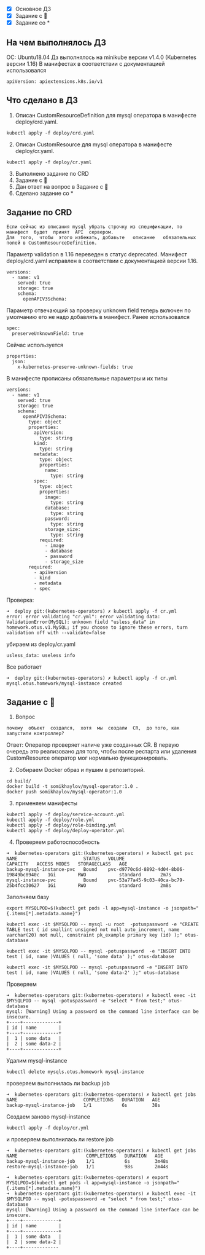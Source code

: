 - [x] Основное ДЗ
- [x] Задание с 🐍
- [x] Задание со *

## На чем выполнялось ДЗ
ОС: Ubuntu18.04
Дз выполнялось на minikube версии v1.4.0 (Kubernetes версии 1.16)
В манифестах в соответствии с документацией использовался
```
apiVersion: apiextensions.k8s.io/v1
```

## Что сделано в ДЗ
1. Описан CustomResourceDefinition для mysql оператора в манифесте deploy/crd.yaml.
```
kubectl apply -f deploy/crd.yaml
```
2. Описан CustomResource для mysql оператора в манифесте deploy/cr.yaml.
```
kubectl apply -f deploy/cr.yaml
```
3. Выполнено задание по CRD
4. Задание с 🐍
5. Дан ответ на вопрос в Задание с 🐍
6. Сделано задание со *

## Задание по CRD
```
Если сейчас из описания mysql убрать строчку из спецификации, то  манифест  будет  принят  API  сервером.  
Для  того,  чтобы  этого избежать, добавьте   описание   обязательных   полей в CustomResourceDefinition.
```
Параметр validation в 1.16 переведен в статус deprecated. Манифест deploy/crd.yaml исправлен в соответствии с документацией версии 1.16.
```
versions:
  - name: v1
    served: true
    storage: true
    schema:
      openAPIV3Schema:
```
Параметр отвечающий за проверку unknown field теперь включен по умолчанию его не надо добавлять в манифест.
Ранее использовался
```
spec:
  preserveUnknownField: true
```
Сейчас используется
```
properties:
  json:
    x-kubernetes-preserve-unknown-fields: true
```
В манифесте прописаны обязательные параметры и их типы
```
versions:
  - name: v1
    served: true
    storage: true
    schema:
      openAPIV3Schema:
        type: object
        properties:
          apiVersion:
            type: string
          kind:
            type: string
          metadata:
            type: object
            properties:
              name:
                type: string
          spec:
            type: object
            properties:
              image:
                type: string
              database:
                type: string
              password:
                type: string
              storage_size:
                type: string
            required:
              - image
              - database
              - password
              - storage_size
        required:
          - apiVersion
          - kind
          - metadata
          - spec
```
Проверка:
```
➜  deploy git:(kubernetes-operators) ✗ kubectl apply -f cr.yml
error: error validating "cr.yml": error validating data: ValidationError(MySQL): unknown field "usless_data" in homework.otus.v1.MySQL; if you choose to ignore these errors, turn validation off with --validate=false
```
убираем из deploy/cr.yaml
```
usless_data: useless info
```
Все работает
```
➜  deploy git:(kubernetes-operators) ✗ kubectl apply -f cr.yml
mysql.otus.homework/mysql-instance created
```

## Задание с 🐍
1. Вопрос
```
почему  объект  создался,  хотя  мы  создали  CR,  до того, как запустили контроллер?
```
Ответ:
Оператор проверяет наличе уже созданных CR. В первую очередь это реализовано для того, чтобы после рестарта или удаления CustomResource оператор мог нормально функционировать.

2. Собираем Docker образ и пушим в репозиторий.
```
cd build/
docker build -t somikhaylov/mysql-operator:1.0 .
docker push somikhaylov/mysql-operator:1.0
```
3. применяем манифесты
```
kubectl apply -f deploy/service-account.yml
kubectl apply -f deploy/role.yml
kubectl apply -f deploy/role-binding.yml
kubectl apply -f deploy/deploy-operator.yml
```
4. Проверяем работоспособность
```
➜  kubernetes-operators git:(kubernetes-operators) ✗ kubectl get pvc
NAME                        STATUS   VOLUME                                     CAPACITY   ACCESS MODES   STORAGECLASS   AGE
backup-mysql-instance-pvc   Bound    pvc-d9770c6d-8892-4d04-8b06-19849bc8940c   1Gi        RWO            standard       2m7s
mysql-instance-pvc          Bound    pvc-53a77a45-9c03-40ca-bc79-25b4fcc30627   1Gi        RWO            standard       2m8s
```
Заполняем базу
```
export MYSQLPOD=$(kubectl get pods -l app=mysql-instance -o jsonpath="{.items[*].metadata.name}")

kubectl exec -it $MYSQLPOD -- mysql -u root  -potuspassword -e "CREATE TABLE test ( id smallint unsigned not null auto_increment, name varchar(20) not null, constraint pk_example primary key (id) );" otus-database

kubectl exec -it $MYSQLPOD -- mysql -potuspassword  -e "INSERT INTO test ( id, name )VALUES ( null, 'some data' );" otus-database

kubectl exec -it $MYSQLPOD -- mysql -potuspassword -e "INSERT INTO test ( id, name )VALUES ( null, 'some data-2' );" otus-database
```

Проверяем
```
➜  kubernetes-operators git:(kubernetes-operators) ✗ kubectl exec -it $MYSQLPOD -- mysql -potuspassword -e "select * from test;" otus-database
mysql: [Warning] Using a password on the command line interface can be insecure.
+----+-------------+
| id | name        |
+----+-------------+
|  1 | some data   |
|  2 | some data-2 |
+----+-------------+
```
Удалим mysql-instance
```
kubectl delete mysqls.otus.homework mysql-instance
```
проверяем выполнилась ли backup job
```
➜  kubernetes-operators git:(kubernetes-operators) ✗ kubectl get jobs
NAME                        COMPLETIONS   DURATION   AGE
backup-mysql-instance-job   1/1           6s         38s
```
Создаем заново mysql-instance
```
kubectl apply -f deploy/cr.yml
```
и проверяем выполнилась ли restore job
```
➜  kubernetes-operators git:(kubernetes-operators) ✗ kubectl get jobs   
NAME                         COMPLETIONS   DURATION   AGE
backup-mysql-instance-job    1/1           6s         3m48s
restore-mysql-instance-job   1/1           98s        2m44s
```
```
➜  kubernetes-operators git:(kubernetes-operators) ✗ export MYSQLPOD=$(kubectl get pods -l app=mysql-instance -o jsonpath="{.items[*].metadata.name}")
➜  kubernetes-operators git:(kubernetes-operators) ✗ kubectl exec -it $MYSQLPOD -- mysql -potuspassword -e "select * from test;" otus-database
mysql: [Warning] Using a password on the command line interface can be insecure.
+----+-------------+
| id | name        |
+----+-------------+
|  1 | some data   |
|  2 | some data-2 |
+----+-------------
```
